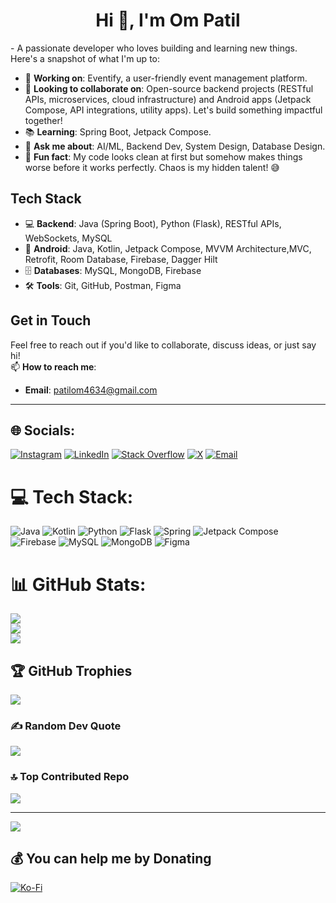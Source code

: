 <h1 align="center">Hi 👋, I'm Om Patil</h1>
- A passionate developer who loves building and learning new things. Here's a snapshot of what I'm up to:

- 🔧 **Working on**: Eventify, a user-friendly event management platform.  
- 🤝 **Looking to collaborate on**: Open-source backend projects (RESTful APIs, microservices, cloud infrastructure) and Android apps (Jetpack Compose, API integrations, utility apps). Let's build something impactful together!  
- 📚 **Learning**: Spring Boot, Jetpack Compose.  
- 💬 **Ask me about**: AI/ML, Backend Dev, System Design, Database Design.  
- 🎉 **Fun fact**: My code looks clean at first but somehow makes things worse before it works perfectly. Chaos is my hidden talent! 😅  

## Tech Stack
- 💻 **Backend**: Java (Spring Boot), Python (Flask), RESTful APIs, WebSockets, MySQL  
- 📱 **Android**: Java, Kotlin, Jetpack Compose, MVVM Architecture,MVC, Retrofit, Room Database, Firebase, Dagger Hilt  
- 🗄️ **Databases**: MySQL, MongoDB, Firebase  
- 🛠️ **Tools**: Git, GitHub, Postman, Figma  

## Get in Touch
Feel free to reach out if you'd like to collaborate, discuss ideas, or just say hi!  
📫 **How to reach me**:  
- **Email**: patilom4634@gmail.com  

---

## 🌐 Socials:
[![Instagram](https://img.shields.io/badge/Instagram-%23E4405F.svg?logo=Instagram&logoColor=white)](https://instagram.com/om_patil.10) 
[![LinkedIn](https://img.shields.io/badge/LinkedIn-%230077B5.svg?logo=linkedin&logoColor=white)](https://linkedin.com/in/om-patil12) 
[![Stack Overflow](https://img.shields.io/badge/-Stackoverflow-FE7A16?logo=stack-overflow&logoColor=white)](https://stackoverflow.com/users/27098998) 
[![X](https://img.shields.io/badge/X-black.svg?logo=X&logoColor=white)](https://x.com/OmPatil11555) 
[![Email](https://img.shields.io/badge/Email-D14836?logo=gmail&logoColor=white)](mailto:patilom4634@gmail.com) 

# 💻 Tech Stack:
![Java](https://img.shields.io/badge/java-%23ED8B00.svg?style=for-the-badge&logo=openjdk&logoColor=white) 
![Kotlin](https://img.shields.io/badge/kotlin-%237F52FF.svg?style=for-the-badge&logo=kotlin&logoColor=white) 
![Python](https://img.shields.io/badge/python-3670A0?style=for-the-badge&logo=python&logoColor=ffdd54) 
![Flask](https://img.shields.io/badge/flask-%23000.svg?style=for-the-badge&logo=flask&logoColor=white) 
![Spring](https://img.shields.io/badge/spring-%236DB33F.svg?style=for-the-badge&logo=spring&logoColor=white) 
![Jetpack Compose](https://img.shields.io/badge/spring-%236DB33F.svg?style=for-the-badge&logo=spring&logoColor=white)
![Firebase](https://img.shields.io/badge/firebase-%23039BE5.svg?style=for-the-badge&logo=firebase) 
![MySQL](https://img.shields.io/badge/mysql-4479A1.svg?style=for-the-badge&logo=mysql&logoColor=white) 
![MongoDB](https://img.shields.io/badge/MongoDB-%234ea94b.svg?style=for-the-badge&logo=mongodb&logoColor=white) 
![Figma](https://img.shields.io/badge/figma-%23F24E1E.svg?style=for-the-badge&logo=figma&logoColor=white) 

# 📊 GitHub Stats:
![](https://github-readme-stats.vercel.app/api?username=Omp0705&theme=onedark&hide_border=false&include_all_commits=true&count_private=true)<br/>
![](https://github-readme-streak-stats.herokuapp.com/?user=Omp0705&theme=onedark&hide_border=false)<br/>
![](https://github-readme-stats.vercel.app/api/top-langs/?username=Omp0705&theme=onedark&hide_border=false&include_all_commits=true&count_private=true&layout=compact)

## 🏆 GitHub Trophies
![](https://github-profile-trophy.vercel.app/?username=Omp0705&theme=onedark&no-frame=false&no-bg=true&margin-w=4)

### ✍️ Random Dev Quote
![](https://quotes-github-readme.vercel.app/api?type=horizontal&theme=tokyonight)

### 🔝 Top Contributed Repo
![](https://github-contributor-stats.vercel.app/api?username=Omp0705&limit=5&theme=dark&combine_all_yearly_contributions=true)

---
[![](https://visitcount.itsvg.in/api?id=Omp0705&icon=2&color=0)](https://visitcount.itsvg.in)

## 💰 You can help me by Donating
[![Ko-Fi](https://img.shields.io/badge/Ko--fi-F16061?style=for-the-badge&logo=ko-fi&logoColor=white)](https://ko-fi.com/ompatil) 

<!-- Proudly created with GPRM ( https://gprm.itsvg.in ) -->
